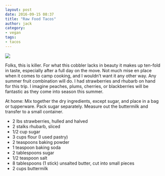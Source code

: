 ```yaml
---
layout: post
date: 2016-09-15 08:37
title: "Raw Food Tacos"
author: jack
category:
- vegan
tags:
- tacos
---
```


<img src="http://farm4.staticflickr.com/3482/3462048736_0ef84fcd6b_b.jpg" />

Folks, this is killer. For what this cobbler lacks in beauty it makes up ten-fold in taste, especially after a full day on the move. Not much mise en place when it comes to camp cooking, and I wouldn’t want it any other way. Any summer fruit combination will do. I had strawberries and rhubarb on hand for this trip. I imagine peaches, plums, cherries, or blackberries will be fantastic as they come into season this summer.

At home: Mix together the dry ingredients, except sugar, and place in a bag or tupperware. Pack sugar separately. Measure out the buttermilk and transfer to a small container.

<ul>
    <li>2 lbs strawberries, hulled and halved</li>
    <li>2 stalks rhubarb, sliced</li>
    <li>1/2 cup sugar</li>
    <li>3 cups flour (I used pastry)</li>
    <li>2 teaspoons baking powder</li>
    <li>1 teaspoon baking soda</li>
    <li>2 tablespoons sugar</li>
    <li>1/2 teaspoon salt</li>
    <li>8 tablespoons (1 stick) unsalted butter, cut into small pieces</li>
    <li>2 cups buttermilk</li>
</ul>